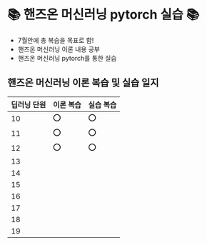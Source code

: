 # 📚 핸즈온 머신러닝 pytorch 실습 📚

- 7월안에 총 복습을 목표로 함!
- 핸즈온 머신러닝 이론 내용 공부
- 핸즈온 머신러닝 pytorch를 통한 실습

## 핸즈온 머신러닝 이론 복습 및 실습 일지

|딥러닝 단원|이론 복습|실습 복습|
|------|---|---|
|10|⭕|⭕|
|11|⭕|⭕|
|12|⭕|⭕|
|13|||
|14|||
|15|||
|16|||
|17|||
|18|||
|19|||
